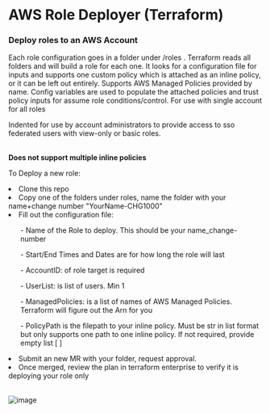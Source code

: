 <h1> AWS Role Deployer (Terraform) </h1>
<h3> Deploy roles to an AWS Account</h3>
<p>Each role configuration goes in a folder under /roles . Terraform reads all folders and will build a role for each one. It looks for a configuration file for inputs and supports one custom policy which is attached as an inline policy, or it can be left out entirely. Supports AWS Managed Policies provided by name. Config variables are used to populate the attached policies and trust policy inputs for assume role conditions/control. For use with single account for all roles</p>
<p>Indented for use by account administrators to provide access to sso federated users with view-only or basic roles. </p>
<br>
<strong> Does not support multiple inline policies </strong>

<br>
<p>To Deploy a new role:</p>
<li>Clone this repo</li>
<li>Copy one of the folders under roles, name the folder with your name+change number "YourName-CHG1000" </li>
<li>Fill out the configuration file:</li>

<ul>- Name of the Role to deploy. This should be your name_change-number</ul>
<ul>- Start/End Times and Dates are for how long the role will last</ul>
<ul>- AccountID: of role target is required</ul>
<ul>- UserList: is list of users. Min 1</ul>
<ul>- ManagedPolicies: is a list of names of AWS Managed Policies. Terraform will figure out the Arn for you</ul>
<ul>- PolicyPath is the filepath to your inline policy. Must be str in list format but only supports one path to one inline policy. If not required, provide empty list [ ] </ul>
<li>Submit an new MR with your folder, request approval.</li>
<li>Once merged, review the plan in terraform enterprise to verify it is deploying your role only </li>

<br>

![image](https://github.com/EzraWilton/aws-automated-role-deployer-tf/assets/79845635/44851bff-39d2-43b8-91b7-4259c90287e6)

